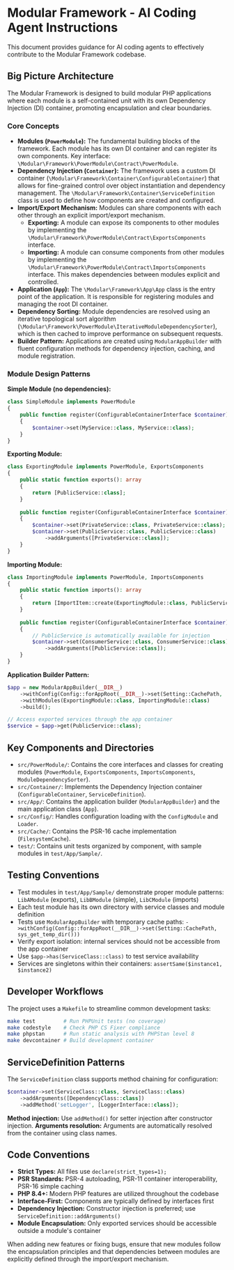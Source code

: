# Modular Framework - AI Coding Agent Instructions

This document provides guidance for AI coding agents to effectively contribute to the Modular Framework codebase.

## Big Picture Architecture

The Modular Framework is designed to build modular PHP applications where each module is a self-contained unit with its own Dependency Injection (DI) container, promoting encapsulation and clear boundaries.

### Core Concepts

- **Modules (`PowerModule`):** The fundamental building blocks of the framework. Each module has its own DI container and can register its own components. Key interface: `\Modular\Framework\PowerModule\Contract\PowerModule`.
- **Dependency Injection (`Container`):** The framework uses a custom DI container (`\Modular\Framework\Container\ConfigurableContainer`) that allows for fine-grained control over object instantiation and dependency management. The `\Modular\Framework\Container\ServiceDefinition` class is used to define how components are created and configured.
- **Import/Export Mechanism:** Modules can share components with each other through an explicit import/export mechanism.
    - **Exporting:** A module can expose its components to other modules by implementing the `\Modular\Framework\PowerModule\Contract\ExportsComponents` interface.
    - **Importing:** A module can consume components from other modules by implementing the `\Modular\Framework\PowerModule\Contract\ImportsComponents` interface. This makes dependencies between modules explicit and controlled.
- **Application (`App`):** The `\Modular\Framework\App\App` class is the entry point of the application. It is responsible for registering modules and managing the root DI container.
- **Dependency Sorting:** Module dependencies are resolved using an iterative topological sort algorithm (`\Modular\Framework\PowerModule\IterativeModuleDependencySorter`), which is then cached to improve performance on subsequent requests.
- **Builder Pattern:** Applications are created using `ModularAppBuilder` with fluent configuration methods for dependency injection, caching, and module registration.

### Module Design Patterns

**Simple Module (no dependencies):**
```php
class SimpleModule implements PowerModule
{
    public function register(ConfigurableContainerInterface $container): void
    {
        $container->set(MyService::class, MyService::class);
    }
}
```

**Exporting Module:**
```php
class ExportingModule implements PowerModule, ExportsComponents
{
    public static function exports(): array
    {
        return [PublicService::class];
    }
    
    public function register(ConfigurableContainerInterface $container): void
    {
        $container->set(PrivateService::class, PrivateService::class);
        $container->set(PublicService::class, PublicService::class)
            ->addArguments([PrivateService::class]);
    }
}
```

**Importing Module:**
```php
class ImportingModule implements PowerModule, ImportsComponents
{
    public static function imports(): array
    {
        return [ImportItem::create(ExportingModule::class, PublicService::class)];
    }
    
    public function register(ConfigurableContainerInterface $container): void
    {
        // PublicService is automatically available for injection
        $container->set(ConsumerService::class, ConsumerService::class)
            ->addArguments([PublicService::class]);
    }
}
```

**Application Builder Pattern:**
```php
$app = new ModularAppBuilder(__DIR__)
    ->withConfig(Config::forAppRoot(__DIR__)->set(Setting::CachePath, '/path/to/cache'))
    ->withModules(ExportingModule::class, ImportingModule::class)
    ->build();

// Access exported services through the app container
$service = $app->get(PublicService::class);
```

## Key Components and Directories

- `src/PowerModule/`: Contains the core interfaces and classes for creating modules (`PowerModule`, `ExportsComponents`, `ImportsComponents`, `ModuleDependencySorter`).
- `src/Container/`: Implements the Dependency Injection container (`ConfigurableContainer`, `ServiceDefinition`).
- `src/App/`: Contains the application builder (`ModularAppBuilder`) and the main application class (`App`).
- `src/Config/`: Handles configuration loading with the `ConfigModule` and `Loader`.
- `src/Cache/`: Contains the PSR-16 cache implementation (`FilesystemCache`).
- `test/`: Contains unit tests organized by component, with sample modules in `test/App/Sample/`.

## Testing Conventions

- Test modules in `test/App/Sample/` demonstrate proper module patterns: `LibAModule` (exports), `LibBModule` (simple), `LibCModule` (imports)
- Each test module has its own directory with service classes and module definition
- Tests use `ModularAppBuilder` with temporary cache paths: `->withConfig(Config::forAppRoot(__DIR__)->set(Setting::CachePath, sys_get_temp_dir()))`
- Verify export isolation: internal services should not be accessible from the app container
- Use `$app->has(ServiceClass::class)` to test service availability
- Services are singletons within their containers: `assertSame($instance1, $instance2)`

## Developer Workflows

The project uses a `Makefile` to streamline common development tasks:

```sh
make test         # Run PHPUnit tests (no coverage)
make codestyle    # Check PHP CS Fixer compliance
make phpstan      # Run static analysis with PHPStan level 8
make devcontainer # Build development container
```

## ServiceDefinition Patterns

The `ServiceDefinition` class supports method chaining for configuration:

```php
$container->set(ServiceClass::class, ServiceClass::class)
    ->addArguments([DependencyClass::class])
    ->addMethod('setLogger', [LoggerInterface::class]);
```

**Method injection:** Use `addMethod()` for setter injection after constructor injection.
**Arguments resolution:** Arguments are automatically resolved from the container using class names.

## Code Conventions

- **Strict Types:** All files use `declare(strict_types=1);`
- **PSR Standards:** PSR-4 autoloading, PSR-11 container interoperability, PSR-16 simple caching
- **PHP 8.4+:** Modern PHP features are utilized throughout the codebase
- **Interface-First:** Components are typically defined by interfaces first
- **Dependency Injection:** Constructor injection is preferred; use `ServiceDefinition::addArguments()`
- **Module Encapsulation:** Only exported services should be accessible outside a module's container

When adding new features or fixing bugs, ensure that new modules follow the encapsulation principles and that dependencies between modules are explicitly defined through the import/export mechanism.
